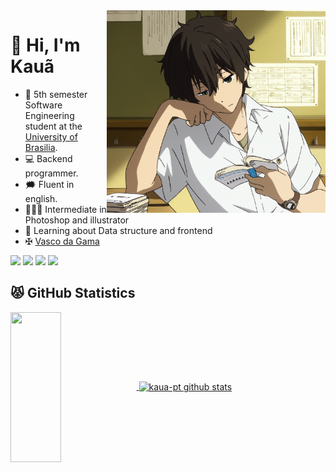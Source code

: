 <img src="gifgit.gif" min-width="350px" max-width="350px" width="350px" align="right" >

# 💢 Hi, I'm Kauã

- :book: 5th semester Software Engineering student at the [University of Brasilia](https://unb.br/).
- 💻 Backend programmer.
- :right_anger_bubble: Fluent in english.
- 🧙🏼‍♂️ Intermediate in Photoshop and illustrator
- 🚀 Learning about Data structure and frontend
- ✠  [Vasco da Gama](https://vasco.com.br/)

 <a href="https://www.instagram.com/kaua.ponte" target="_blank"><img src="https://img.shields.io/badge/-Instagram-%23333?style=for-the-badge&logo=instagram&logoColor=blue" target="_blank"></a>
 <a href = "kauaponte222@gmail.com"><img src="https://img.shields.io/badge/-Gmail-%23333?style=for-the-badge&logo=gmail&logoColor=blue" target="_blank"></a>
 <a href = "https://www.linkedin.com/in/kau%C3%A3-vin%C3%ADcius-0ba510239/"><img src="https://img.shields.io/badge/-Linkedin-%23333?style=for-the-badge&logo=Linkedin&logoColor=blue" target="_blank"></a>
 <a href = "https://t.me/Kaua_ponte"><img src="https://img.shields.io/badge/-Telegram-%23333?style=for-the-badge&logo=Telegram&logoColor=blue" target="_blank"></a>
 
</div>

## 😾 **GitHub Statistics**

<div justify-content= "space-between"> 
<a href="https://github.com/kaua-pt">
  <img align="center" height="240em" width="40%" src="https://github-readme-stats.vercel.app/api/top-langs/?username=kaua-pt&theme=dracula&layout=compact" />
</a>
<a href="https://github.com/kaua-pt">
 <img align="center" width="45%" src="https://github-readme-stats.vercel.app/api?username=kaua-pt&show_icons=true&theme=dracula&line_height=27" alt="kaua-pt github stats"/>
</a>
</div>
